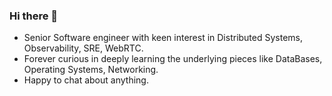 ### Hi there 👋

- Senior Software engineer with keen interest in Distributed Systems, Observability, SRE, WebRTC. 
- Forever curious in deeply learning the underlying pieces like DataBases, Operating Systems, Networking.
- Happy to chat about anything.

<!--
**gmreads/gmreads** is a ✨ _special_ ✨ repository because its `README.md` (this file) appears on your GitHub profile.

Here are some ideas to get you started:

- 🔭 I’m currently working on ...
- 🌱 I’m currently learning ...
- 👯 I’m looking to collaborate on ...
- 🤔 I’m looking for help with ...
- 💬 Ask me about ...
- 📫 How to reach me: ...
- 😄 Pronouns: ...
- ⚡ Fun fact: ...
-->
